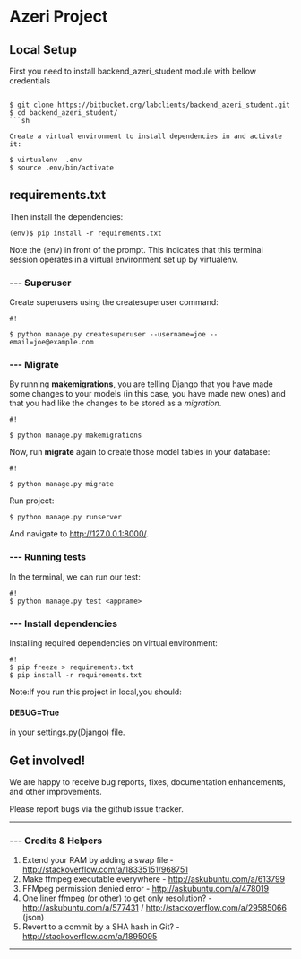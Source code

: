 # Azeri Project #

## Local Setup ##

First you need to install backend_azeri_student module with bellow credentials
```

$ git clone https://bitbucket.org/labclients/backend_azeri_student.git
$ cd backend_azeri_student/
```sh

Create a virtual environment to install dependencies in and activate it:

$ virtualenv  .env
$ source .env/bin/activate

```
## requirements.txt ##

Then install the dependencies:
```
(env)$ pip install -r requirements.txt
```

Note the (env) in front of the prompt. This indicates that this terminal session operates in a virtual environment set up by virtualenv.



### --- Superuser ###

Create superusers using the createsuperuser command:
```
#!

$ python manage.py createsuperuser --username=joe --email=joe@example.com
```



### --- Migrate ###

By running **makemigrations**, you are telling Django that you have made some changes to your models (in this case, you have made new ones) and that you had like the changes to be stored as a *migration*.


```
#!

$ python manage.py makemigrations 
```

Now, run **migrate** again to create those model tables in your database:


```
#!

$ python manage.py migrate
```

Run project:
```
$ python manage.py runserver
```
And navigate to http://127.0.0.1:8000/.


### --- Running tests ###

In the terminal, we can run our test:
```
#!
$ python manage.py test <appname>
```



### --- Install dependencies ###

Installing required dependencies on virtual environment:
```
#!
$ pip freeze > requirements.txt
$ pip install -r requirements.txt
```
Note:If you run this project in local,you should:
  #### DEBUG=True ####

  in your settings.py(Django) file.

## Get involved! ##
We are happy to receive bug reports, fixes, documentation enhancements, and other improvements.

Please report bugs via the github issue tracker.

----------------------------------------------------------------------------------------------------------------------------------------------------------------

### --- Credits & Helpers ###
1. Extend your RAM by adding a swap file - http://stackoverflow.com/a/18335151/968751
1. Make ffmpeg executable everywhere - http://askubuntu.com/a/613799
1. FFMpeg permission denied error - http://askubuntu.com/a/478019
1. One liner ffmpeg (or other) to get only resolution? - http://askubuntu.com/a/577431 / http://stackoverflow.com/a/29585066 (json)
1. Revert to a commit by a SHA hash in Git? - http://stackoverflow.com/a/1895095

----------------------------------------------------------------------------------------------------------------------------------------------------------------

